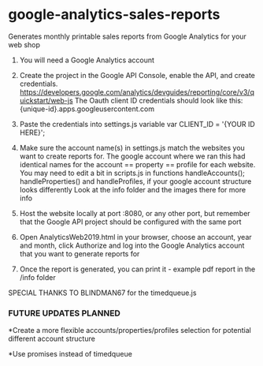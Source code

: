 # google-analytics-sales-reports
Generates monthly printable sales reports from Google Analytics for your web shop

1. You will need a Google Analytics account 

2. Create the project in the Google API Console, enable the API, and create credentials. 
https://developers.google.com/analytics/devguides/reporting/core/v3/quickstart/web-js
The Oauth client ID credentials should look like this: {unique-id}.apps.googleusercontent.com

3. Paste the credentials into settings.js variable var CLIENT_ID = '{YOUR ID HERE}';

4. Make sure the account name(s) in settings.js match the websites you want to create reports for.
The google account where we ran this had identical names for the account == property == profile for each website.
You may need to edit a bit in scripts.js in functions handleAccounts(); handleProperties() and handleProfiles, if your google account structure looks differently
Look at the info folder and the images there for more info

5. Host the website locally at port :8080, or any other port, but remember that the Google API project should be configured with the same port

6. Open AnalyticsWeb2019.html in your browser, choose an account, year and month, click Authorize and log into the Google Analytics account that you want to generate reports for

7. Once the report is generated, you can print it - example pdf report in the /info folder

SPECIAL THANKS TO BLINDMAN67 for the timedqueue.js

### FUTURE UPDATES PLANNED ###

*Create a more flexible accounts/properties/profiles selection for potential different account structure

*Use promises instead of timedqueue
